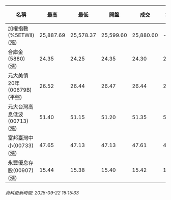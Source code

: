 | 名稱 | 最高 | 最低 | 開盤 | 成交 | 均價 | 成交金額(億) | 昨收 | 漲跌幅 | 漲跌 | 總量 | 昨量 | 振幅 |
| -------- | -------- | -------- | -------- |-------- | -------- | -------- |-------- |-------- |-------- | -------- | -------- |-------- |
|加權指數(%5ETWII) (漲)|25,887.69|25,578.37|25,599.60|25,880.60|-|4,706.26|25,578.37|1.18%|302.23|7,792,584|0|1.21%|
|合庫金(5880) (漲)|24.35|24.25|24.35|24.30|24.30|1.12|24.25|0.21%|0.05|4,599|14,307|0.41%|
|元大美債20年(00679B) (平盤)|26.52|26.44|26.47|26.44|26.47|7.59|26.44|0.00%|0.00|28,689|44,343|0.30%|
|元大台灣高息低波(00713) (漲)|51.40|51.15|51.20|51.35|51.28|6.14|51.20|0.29%|0.15|11,982|9,327|0.49%|
|富邦臺灣中小(00733) (漲)|47.65|47.13|47.13|47.61|47.51|0.469|47.09|1.10%|0.52|988|1,075|1.10%|
|永豐優息存股(00907) (漲)|15.44|15.38|15.40|15.42|15.42|0.078|15.40|0.13%|0.02|505|690|0.39%|
###### 資料更新時間: 2025-09-22 16:15:33
